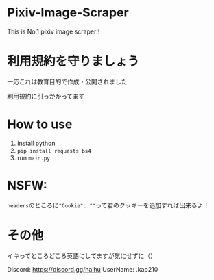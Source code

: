 # Pixiv-Image-Scraper
This is No.1 pixiv image scraper!!

# 利用規約を守りましょう
一応これは教育目的で作成・公開されました

利用規約に引っかかってます

# How to use

1. install python
2. `pip install requests bs4`
3. run `main.py`

# NSFW:
`headers`のところに`"Cookie": ""`って君のクッキーを追加すれば出来るよ！

# その他
イキってところどころ英語にしてますが気にせずに（）

Discord: https://discord.gg/haihu
UserName: .kap210
